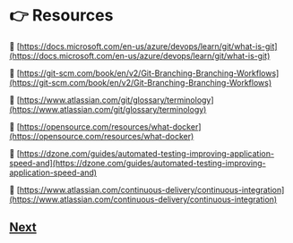 # :point_right: Resources 

:pushpin: [https://docs.microsoft.com/en-us/azure/devops/learn/git/what-is-git](https://docs.microsoft.com/en-us/azure/devops/learn/git/what-is-git)

:pushpin: [https://git-scm.com/book/en/v2/Git-Branching-Branching-Workflows](https://git-scm.com/book/en/v2/Git-Branching-Branching-Workflows)

:pushpin: [https://www.atlassian.com/git/glossary/terminology](https://www.atlassian.com/git/glossary/terminology)

:pushpin: [https://opensource.com/resources/what-docker](https://opensource.com/resources/what-docker)

:pushpin: [https://dzone.com/guides/automated-testing-improving-application-speed-and](https://dzone.com/guides/automated-testing-improving-application-speed-and)

:pushpin: [https://www.atlassian.com/continuous-delivery/continuous-integration](https://www.atlassian.com/continuous-delivery/continuous-integration)



## [Next](https://github.com/hkstone14/Team-Project-1/blob/master/change-log.md)


